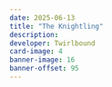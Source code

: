 ```yaml
---
date: 2025-06-13
title: "The Knightling"
description:
developer: Twirlbound
card-image: 4
banner-image: 16
banner-offset: 95
---
```

